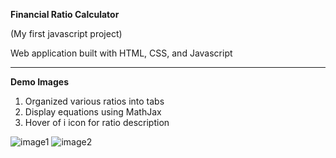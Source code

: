 **Financial Ratio Calculator**

(My first javascript project)

Web application built with HTML, CSS, and Javascript

---
**Demo Images**

1. Organized various ratios into tabs 
2. Display equations using MathJax
3. Hover of i icon for ratio description 

![image1](https://https://github.com/marcus-leung/Financial-Ratio-Calculator/blob/main/demo/image1.png)
![image2](https://https://github.com/marcus-leung/Financial-Ratio-Calculator/blob/main/demo/image2.png)